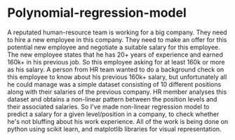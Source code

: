 # Polynomial-regression-model

A reputated human-resource team is working for a big company. They need to hire a new employee in this company. They need to make an offer for this potential new employee and negotiate a suitable salary for this employee. The new employee states that he has 20+ years of experience and earned 160k+ in his previous job. So this employee asking for at least 160k or more as his salary. A person from HR team wanted to do a background check on this employee to know about his previous 160k+ salary, but unfortunately all he could manage was a simple dataset consisting of 10 different positions along with their salaries of the previous company. HR member analyses this dataset and obtains a non-linear pattern between the position levels and their associated salaries. So I've made non-linear regression model to predict a salary for a given level/position in a company, to check whether he's not bluffing about his work experience. All of the work is being done on python using scikit learn, and matplotlib libraries for visual representation. 
